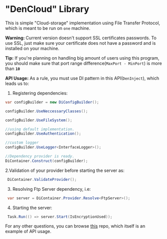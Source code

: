 # "DenCloud" Library
This is simple "Cloud-storage" implementation using File Transfer Protocol, which is meant to be run on <code>one</code> machine.

<strong>Warning: </strong>Current version doesn't support SSL certificates passwords. To use SSL, just make sure your certificate does not have a password and is installed on your machine.

<strong>Tip:</strong> If you're planning on handling big amount of users using this program, you should make sure that port range difference(<code>MaxPort - MinPort</code>) is more than <code><strong>10</strong></code>

<strong>API Usage:</strong>
As a rule, you must use DI pattern in this API(<code>DenInject</code>), which leads us to:
1. Registering dependencies:
  ```csharp
var configBuilder = new DiConfigBuilder();

configBuilder.UseNeccessaryClasses();

configBuilder.UseFileSystem();

//using default implementation.
configBuilder.UseAuthentication();

//custom logger
configBuilder.UseLogger<InterfaceLogger>();

//Dependency provider is ready.
DiContainer.Construct(configBuilder);
```
 2.Validation of your provider before starting the server as:
  ```csharp
   DiContainer.ValidateProvider();
 ```
 3. Resolving Ftp Server dependency, i.e:
   ```csharp
    var server = DiContainer.Provider.Resolve<FtpServer>();
   ```
 4. Starting the server:
   ```csharp
    Task.Run(() => server.Start(IsEncryptionUsed));
   ```
 For any other questions, you can browse [this](https://github.com/ActualDennis/DenCloud.WPF) repo, which itself is an example of API usage.

    
